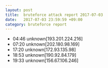```yaml
---
layout: post
title:  bruteforce attack report 2017-07-03
date:   2017-07-03 23:59:59 +09:00
category: bruteforce report
---
```


* 04:46 unknown[193.201.224.216]
* 07:20 unknown[202.180.98.169]
* 17:20 unknown[172.93.135.98]
* 18:53 unknown[190.92.84.179]
* 19:33 unknown[156.67.106.246]
